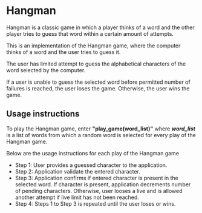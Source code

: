 # Hangman
Hangman is a classic game in which a player thinks of a word and the other player tries to guess that word within a certain amount of attempts.

This is an implementation of the Hangman game, where the computer thinks of a word and the user tries to guess it.

The user has limited attempt to guess the alphabetical characters of the word selected by the computer. 

If a user is unable to guess the selected word before permitted number of failures is reached, the user loses the game. Otherwise, the user wins the game.

## Usage instructions
To play the Hangman game, enter **"play_game(word_list)"** where ***word_list*** is a list of words from which a random word is selected for every play of the Hangman game.

Below are the usage instructions for each play of the Hangman game
- Step 1: User provides a guessed character to the application.
- Step 2: Application validate the entered character.
- Step 3: Application confirms if entered character is present in the selected word. If character is present, application decrements number of pending characters. Otherwise, user looses a live and is allowed another attempt if live limit has not been reached. 
- Step 4: Steps 1 to Step 3 is repeated until the user loses or wins. 
